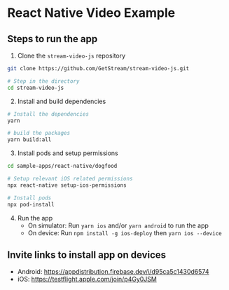 # React Native Video Example

## Steps to run the app

1. Clone the `stream-video-js` repository

```bash
git clone https://github.com/GetStream/stream-video-js.git

# Step in the directory
cd stream-video-js
```

2. Install and build dependencies

```bash
# Install the dependencies
yarn

# build the packages
yarn build:all
```

3. Install pods and setup permissions

```bash
cd sample-apps/react-native/dogfood

# Setup relevant iOS related permissions
npx react-native setup-ios-permissions

# Install pods
npx pod-install
```

4. Run the app
   - On simulator: Run `yarn ios` and/or `yarn android` to run the app
   - On device: Run `npm install -g ios-deploy` then `yarn ios --device`

## Invite links to install app on devices

- Android: <https://appdistribution.firebase.dev/i/d95ca5c1430d6574>
- iOS: <https://testflight.apple.com/join/p4Gy0JSM>

<!-- ## Running the E2E tests

The following are the steps to run the E2E tests:

- Install [maestro](https://github.com/mobile-dev-inc/maestro) CLI tool.
- Install [stream-video-buddy](https://github.com/GetStream/stream-video-buddy) CLI tool.
- Launch the simulator and install the test app by following the instructions above.
- Start the test flow by running `yarn test-e2e:ios or yarn test-e2e:android` from the root of this project(`/sample-apps/react-native/dogfood`) to run the tests for iOS and Android, respectively. This will run the tests on a device of your choice. -->
